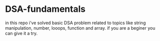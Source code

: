 # DSA-fundamentals
in this repo i've solved basic DSA problem related to topics like string manipulation, number, looops, function and array.
if you are a beginer you can give it a try.
